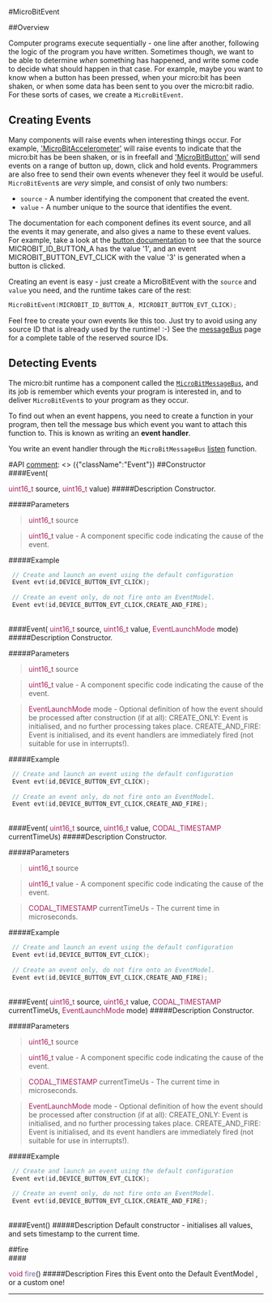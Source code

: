 #MicroBitEvent

##Overview

Computer programs execute sequentially - one line after another, following the logic of the program you have written.
Sometimes though, we want to be able to determine *when* something has happened, and write some code to decide what should
happen in that case. For example, maybe you want to know when a button has been pressed, when your micro:bit has been shaken,
or when some data has been sent to you over the micro:bit radio. For these sorts of cases, we create a `MicroBitEvent`.


## Creating Events
Many components will raise events when interesting things occur. For example, ['MicroBitAccelerometer'](../ubit/accelerometer.md) will raise events to indicate that the
micro:bit has be been shaken, or is in freefall and ['MicroBitButton'](../ubit/button.md) will send events on a range of button up, down, click and hold events.
Programmers are also free to send their own events whenever they feel it would be useful. `MicroBitEvent`s are *very* simple, and consist of
only two numbers:

  - `source` - A number identifying the component that created the event.
  - `value` - A number unique to the source that identifies the event.

The documentation for each component defines its event source, and all the events it may generate, and also gives a name to these
event values. For example, take a look at the [button documentation](../ubit/button.md) to see that the source MICROBIT_ID_BUTTON_A has the value '1',
and an event MICROBIT_BUTTON_EVT_CLICK with the value '3' is generated when a button is clicked.

Creating an event is easy - just create a MicroBitEvent with the `source` and `value` you need, and the runtime takes care of the rest:

```cpp
MicroBitEvent(MICROBIT_ID_BUTTON_A, MICROBIT_BUTTON_EVT_CLICK);
```

Feel free to create your own events lke this too. Just try to avoid using any source ID that is already used by the runtime! :-)
See the [messageBus](../ubit/messageBus.md) page for a complete table of the reserved source IDs.


## Detecting Events
The micro:bit runtime has a component called the [`MicroBitMessageBus`](../ubit/messageBus.md), and its job is remember which events your program is interested in, and
to deliver `MicroBitEvent`s to your program as they occur.

To find out when an event happens, you need to create a function in your program,
then tell the message bus which event you want to attach this function to. This is known as writing an **event handler**.

You write an event handler through the `MicroBitMessageBus` [listen](../ubit/messageBus.md) function.


#API
[comment]: <> ({"className":"Event"})
##Constructor
<br/>
####Event( <div style='color:#a71d5d; display:inline-block'>uint16_t</div> source,  <div style='color:#a71d5d; display:inline-block'>uint16_t</div> value)
#####Description
Constructor.  

 


#####Parameters

>  <div style='color:#a71d5d; display:inline-block'>uint16_t</div> source

>  <div style='color:#a71d5d; display:inline-block'>uint16_t</div> value - A component specific code indicating the cause of the event.
#####Example
```cpp
 // Create and launch an event using the default configuration 
 Event evt(id,DEVICE_BUTTON_EVT_CLICK); 
 
 // Create an event only, do not fire onto an EventModel. 
 Event evt(id,DEVICE_BUTTON_EVT_CLICK,CREATE_AND_FIRE); 
```
<br/>
####Event( <div style='color:#a71d5d; display:inline-block'>uint16_t</div> source,  <div style='color:#a71d5d; display:inline-block'>uint16_t</div> value,  <div style='color:#a71d5d; display:inline-block'>EventLaunchMode</div> mode)
#####Description
Constructor.  

 


#####Parameters

>  <div style='color:#a71d5d; display:inline-block'>uint16_t</div> source

>  <div style='color:#a71d5d; display:inline-block'>uint16_t</div> value - A component specific code indicating the cause of the event.

>  <div style='color:#a71d5d; display:inline-block'>EventLaunchMode</div> mode - Optional definition of how the event should be processed after construction (if at all): CREATE_ONLY:  Event  is initialised, and no further processing takes place. CREATE_AND_FIRE:  Event  is initialised, and its event handlers are immediately fired (not suitable for use in interrupts!).
#####Example
```cpp
 // Create and launch an event using the default configuration 
 Event evt(id,DEVICE_BUTTON_EVT_CLICK); 
 
 // Create an event only, do not fire onto an EventModel. 
 Event evt(id,DEVICE_BUTTON_EVT_CLICK,CREATE_AND_FIRE); 
```
<br/>
####Event( <div style='color:#a71d5d; display:inline-block'>uint16_t</div> source,  <div style='color:#a71d5d; display:inline-block'>uint16_t</div> value,  <div style='color:#a71d5d; display:inline-block'>CODAL_TIMESTAMP</div> currentTimeUs)
#####Description
Constructor.  

 


#####Parameters

>  <div style='color:#a71d5d; display:inline-block'>uint16_t</div> source

>  <div style='color:#a71d5d; display:inline-block'>uint16_t</div> value - A component specific code indicating the cause of the event.

>  <div style='color:#a71d5d; display:inline-block'>CODAL_TIMESTAMP</div> currentTimeUs - The current time in microseconds.
#####Example
```cpp
 // Create and launch an event using the default configuration 
 Event evt(id,DEVICE_BUTTON_EVT_CLICK); 
 
 // Create an event only, do not fire onto an EventModel. 
 Event evt(id,DEVICE_BUTTON_EVT_CLICK,CREATE_AND_FIRE); 
```
<br/>
####Event( <div style='color:#a71d5d; display:inline-block'>uint16_t</div> source,  <div style='color:#a71d5d; display:inline-block'>uint16_t</div> value,  <div style='color:#a71d5d; display:inline-block'>CODAL_TIMESTAMP</div> currentTimeUs,  <div style='color:#a71d5d; display:inline-block'>EventLaunchMode</div> mode)
#####Description
Constructor.  

 


#####Parameters

>  <div style='color:#a71d5d; display:inline-block'>uint16_t</div> source

>  <div style='color:#a71d5d; display:inline-block'>uint16_t</div> value - A component specific code indicating the cause of the event.

>  <div style='color:#a71d5d; display:inline-block'>CODAL_TIMESTAMP</div> currentTimeUs - The current time in microseconds.

>  <div style='color:#a71d5d; display:inline-block'>EventLaunchMode</div> mode - Optional definition of how the event should be processed after construction (if at all): CREATE_ONLY:  Event  is initialised, and no further processing takes place. CREATE_AND_FIRE:  Event  is initialised, and its event handlers are immediately fired (not suitable for use in interrupts!).
#####Example
```cpp
 // Create and launch an event using the default configuration 
 Event evt(id,DEVICE_BUTTON_EVT_CLICK); 
 
 // Create an event only, do not fire onto an EventModel. 
 Event evt(id,DEVICE_BUTTON_EVT_CLICK,CREATE_AND_FIRE); 
```
<br/>
####Event()
#####Description
Default constructor - initialises all values, and sets timestamp to the current time.           


##fire
<br/>
####<div style='color:#a71d5d; display:inline-block'>void</div> <div style='color:#795da3; display:inline-block'>fire</div>()
#####Description
Fires this  Event  onto the Default  EventModel , or a custom one!           


____
[comment]: <> ({"end":"Event"})
